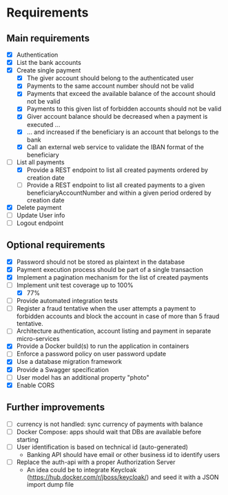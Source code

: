 # Requirements

## Main requirements

- [x] Authentication
- [x] List the bank accounts
- [x] Create single payment
  - [x] The giver account should belong to the authenticated user
  - [x] Payments to the same account number should not be valid
  - [x] Payments that exceed the available balance of the account should not be valid
  - [x] Payments to this given list of forbidden accounts should not be valid
  - [x] Giver account balance should be decreased when a payment is executed ...
  - [x] ... and increased if the beneficiary is an account that belongs to the bank
  - [x] Call an external web service to validate the IBAN format of the beneficiary
- [ ] List all payments
  - [x] Provide a REST endpoint to list all created payments ordered by creation date
  - [ ] Provide a REST endpoint to list all created payments to a given beneficiaryAccountNumber and within a given period ordered by creation date
- [x] Delete payment
- [ ] Update User info
- [ ] Logout endpoint

## Optional requirements

- [x] Password should not be stored as plaintext in the database
- [x] Payment execution process should be part of a single transaction
- [x] Implement a pagination mechanism for the list of created payments
- [ ] Implement unit test coverage up to 100%
  - [x] 77%
- [ ] Provide automated integration tests
- [ ] Register a fraud tentative when the user attempts a payment to forbidden accounts and block the account in case of more than 5 fraud tentative.
- [ ] Architecture authentication, account listing and payment in separate micro-services
- [x] Provide a Docker build(s) to run the application in containers
- [ ] Enforce a password policy on user password update
- [x] Use a database migration framework
- [x] Provide a Swagger specification
- [ ] User model has an additional property "photo"
- [x] Enable CORS

## Further improvements

- [ ] currency is not handled: sync currency of payments with balance
- [ ] Docker Compose: apps should wait that DBs are available before starting
- [ ] User identification is based on technical id (auto-generated)
  - Banking API should have email or other business id to identify users
- [ ] Replace the auth-api with a proper Authorization Server
  - An idea could be to integrate Keycloak (<https://hub.docker.com/r/jboss/keycloak/>) and seed it with a JSON import dump file
